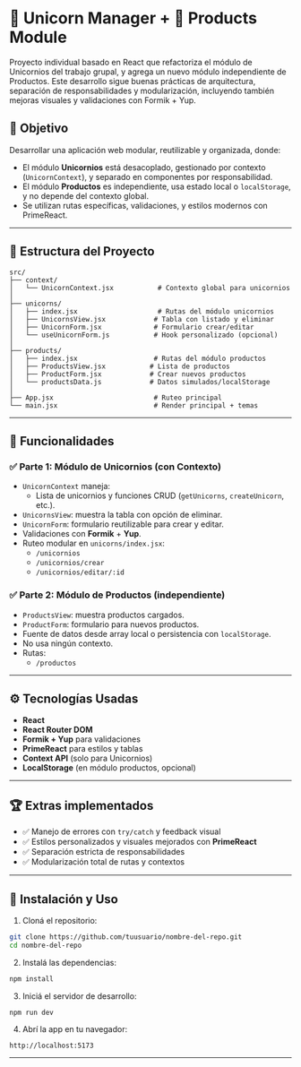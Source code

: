 # 🦄 Unicorn Manager + 🛒 Products Module

Proyecto individual basado en React que refactoriza el módulo de Unicornios del trabajo grupal, y agrega un nuevo módulo independiente de Productos. Este desarrollo sigue buenas prácticas de arquitectura, separación de responsabilidades y modularización, incluyendo también mejoras visuales y validaciones con Formik + Yup.

## 📌 Objetivo

Desarrollar una aplicación web modular, reutilizable y organizada, donde:

- El módulo **Unicornios** está desacoplado, gestionado por contexto (`UnicornContext`), y separado en componentes por responsabilidad.
- El módulo **Productos** es independiente, usa estado local o `localStorage`, y no depende del contexto global.
- Se utilizan rutas específicas, validaciones, y estilos modernos con PrimeReact.

---

## 📁 Estructura del Proyecto

```
src/
├── context/
│   └── UnicornContext.jsx           # Contexto global para unicornios
│
├── unicorns/
│   ├── index.jsx                    # Rutas del módulo unicornios
│   ├── UnicornsView.jsx            # Tabla con listado y eliminar
│   ├── UnicornForm.jsx             # Formulario crear/editar
│   └── useUnicornForm.js           # Hook personalizado (opcional)
│
├── products/
│   ├── index.jsx                   # Rutas del módulo productos
│   ├── ProductsView.jsx           # Lista de productos
│   ├── ProductForm.jsx            # Crear nuevos productos
│   └── productsData.js            # Datos simulados/localStorage
│
├── App.jsx                         # Ruteo principal
└── main.jsx                        # Render principal + temas
```

---

## 🧩 Funcionalidades

### ✅ Parte 1: Módulo de Unicornios (con Contexto)

- `UnicornContext` maneja:
  - Lista de unicornios y funciones CRUD (`getUnicorns`, `createUnicorn`, etc.).
- `UnicornsView`: muestra la tabla con opción de eliminar.
- `UnicornForm`: formulario reutilizable para crear y editar.
- Validaciones con **Formik** + **Yup**.
- Ruteo modular en `unicorns/index.jsx`:
  - `/unicornios`
  - `/unicornios/crear`
  - `/unicornios/editar/:id`

### ✅ Parte 2: Módulo de Productos (independiente)

- `ProductsView`: muestra productos cargados.
- `ProductForm`: formulario para nuevos productos.
- Fuente de datos desde array local o persistencia con `localStorage`.
- No usa ningún contexto.
- Rutas:
  - `/productos`

---

## ⚙️ Tecnologías Usadas

- **React**
- **React Router DOM**
- **Formik + Yup** para validaciones
- **PrimeReact** para estilos y tablas
- **Context API** (solo para Unicornios)
- **LocalStorage** (en módulo productos, opcional)

---

## 🏆 Extras implementados

- ✅ Manejo de errores con `try/catch` y feedback visual
- ✅ Estilos personalizados y visuales mejorados con **PrimeReact**
- ✅ Separación estricta de responsabilidades
- ✅ Modularización total de rutas y contextos

---

## 🚀 Instalación y Uso

1. Cloná el repositorio:

```bash
git clone https://github.com/tuusuario/nombre-del-repo.git
cd nombre-del-repo
```

2. Instalá las dependencias:

```bash
npm install
```

3. Iniciá el servidor de desarrollo:

```bash
npm run dev
```

4. Abrí la app en tu navegador:

```
http://localhost:5173
```

---
